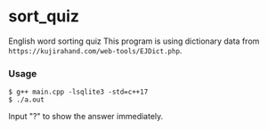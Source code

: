 # sort_quiz
English word sorting quiz
This program is using dictionary data from `https://kujirahand.com/web-tools/EJDict.php`.

### Usage
 
 ```
$ g++ main.cpp -lsqlite3 -std=c++17
$ ./a.out
 ```

Input "?" to show the answer immediately.
